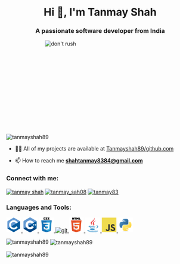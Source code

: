 
<h1 align="center">Hi 👋, I'm Tanmay Shah</h1>
<h3 align="center">A passionate software developer from India</h3>
<img align="right" width="400"  height="250" alt="don't rush" src="https://media.giphy.com/media/v1.Y2lkPTc5MGI3NjExbm8wODZjazNidzAzN3I2OHlvM292NDJmYjV4OHp6Ym0yc3BtZnlvZCZlcD12MV9naWZzX3NlYXJjaCZjdD1n/0lGd2OXXHe4tFhb7Wh/giphy.gif">

<p align="left"> <img src="https://komarev.com/ghpvc/?username=tanmayshah89&label=Profile%20views&color=0e75b6&style=flat" alt="tanmayshah89" /> </p>

- 👨‍💻 All of my projects are available at [Tanmayshah89/github.com](Tanmayshah89/github.com)

- 📫 How to reach me **shahtanmay8384@gmail.com**

<h3 align="left">Connect with me:</h3>
<p align="left">
<a href="https://linkedin.com/in/tanmay shah" target="blank"><img align="center" src="https://raw.githubusercontent.com/rahuldkjain/github-profile-readme-generator/master/src/images/icons/Social/linked-in-alt.svg" alt="tanmay shah" height="30" width="40" /></a>
<a href="https://instagram.com/tanmay_sah08" target="blank"><img align="center" src="https://raw.githubusercontent.com/rahuldkjain/github-profile-readme-generator/master/src/images/icons/Social/instagram.svg" alt="tanmay_sah08" height="30" width="40" /></a>
<a href="https://www.leetcode.com/tanmay83" target="blank"><img align="center" src="https://raw.githubusercontent.com/rahuldkjain/github-profile-readme-generator/master/src/images/icons/Social/leet-code.svg" alt="tanmay83" height="30" width="40" /></a>
</p>

<h3 align="left">Languages and Tools:</h3>
<p align="left"> <a href="https://www.cprogramming.com/" target="_blank" rel="noreferrer"> <img src="https://raw.githubusercontent.com/devicons/devicon/master/icons/c/c-original.svg" alt="c" width="40" height="40"/> </a> <a href="https://www.w3schools.com/cpp/" target="_blank" rel="noreferrer"> <img src="https://raw.githubusercontent.com/devicons/devicon/master/icons/cplusplus/cplusplus-original.svg" alt="cplusplus" width="40" height="40"/> </a> <a href="https://www.w3schools.com/css/" target="_blank" rel="noreferrer"> <img src="https://raw.githubusercontent.com/devicons/devicon/master/icons/css3/css3-original-wordmark.svg" alt="css3" width="40" height="40"/> </a> <a href="https://git-scm.com/" target="_blank" rel="noreferrer"> <img src="https://www.vectorlogo.zone/logos/git-scm/git-scm-icon.svg" alt="git" width="40" height="40"/> </a> <a href="https://www.w3.org/html/" target="_blank" rel="noreferrer"> <img src="https://raw.githubusercontent.com/devicons/devicon/master/icons/html5/html5-original-wordmark.svg" alt="html5" width="40" height="40"/> </a> <a href="https://www.java.com" target="_blank" rel="noreferrer"> <img src="https://raw.githubusercontent.com/devicons/devicon/master/icons/java/java-original.svg" alt="java" width="40" height="40"/> </a> <a href="https://developer.mozilla.org/en-US/docs/Web/JavaScript" target="_blank" rel="noreferrer"> <img src="https://raw.githubusercontent.com/devicons/devicon/master/icons/javascript/javascript-original.svg" alt="javascript" width="40" height="40"/> </a> <a href="https://www.python.org" target="_blank" rel="noreferrer"> <img src="https://raw.githubusercontent.com/devicons/devicon/master/icons/python/python-original.svg" alt="python" width="40" height="40"/> </a> </p>

<p><img align="left" src="https://github-readme-stats.vercel.app/api/top-langs?username=tanmayshah89&show_icons=true&locale=en&layout=compact" alt="tanmayshah89" /></p>

<p>&nbsp;<img align="center" src="https://github-readme-stats.vercel.app/api?username=tanmayshah89&show_icons=true&locale=en" alt="tanmayshah89" /></p>

<p><img align="center" src="https://github-readme-streak-stats.herokuapp.com/?user=tanmayshah89&" alt="tanmayshah89" /></p>


